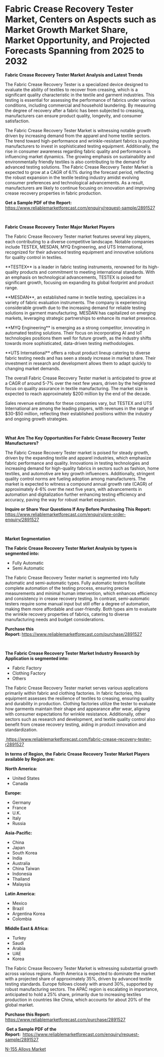 <p><h1>Fabric Crease Recovery Tester Market, Centers on Aspects such as Market Growth Market Share, Market Opportunity, and Projected Forecasts Spanning from 2025 to 2032</h1></p><p><strong>Fabric Crease Recovery Tester Market Analysis and Latest Trends</strong></p>
<p><p>The Fabric Crease Recovery Tester is a specialized device designed to evaluate the ability of textiles to recover from creasing, which is a significant quality characteristic in the textile and garment industries. This testing is essential for assessing the performance of fabrics under various conditions, including commercial and household laundering. By measuring the degree of recovery after a fabric has been subjected to creasing, manufacturers can ensure product quality, longevity, and consumer satisfaction.</p><p>The Fabric Crease Recovery Tester Market is witnessing notable growth driven by increasing demand from the apparel and home textile sectors. The trend toward high-performance and wrinkle-resistant fabrics is pushing manufacturers to invest in sophisticated testing equipment. Additionally, the rise in consumer awareness regarding fabric quality and performance is influencing market dynamics. The growing emphasis on sustainability and environmentally friendly textiles is also contributing to the demand for advanced testing solutions. The Fabric Crease Recovery Tester Market is expected to grow at a CAGR of 6.1% during the forecast period, reflecting the robust expansion in the textile testing industry amidst evolving consumer preferences and technological advancements. As a result, manufacturers are likely to continue focusing on innovation and improving crease recovery properties in fabric production.</p></p>
<p><strong>Get a Sample PDF of the Report:&nbsp;</strong> <a href="https://www.reliablemarketforecast.com/enquiry/request-sample/2891527?utm_campaign=2736&utm_medium=2&utm_source=Github&utm_content=ia&utm_term=14032025&utm_id=fabric-crease-recovery-tester">https://www.reliablemarketforecast.com/enquiry/request-sample/2891527</a></p>
<p>&nbsp;</p>
<p><strong>Fabric Crease Recovery Tester Major Market Players</strong></p>
<p><p>The Fabric Crease Recovery Tester market features several key players, each contributing to a diverse competitive landscape. Notable companies include TESTEX, MESDAN, MYQ Engineering, and UTS International, recognized for their advanced testing equipment and innovative solutions for quality control in textiles.</p><p>**TESTEX** is a leader in fabric testing instruments, renowned for its high-quality products and commitment to meeting international standards. With an emphasis on technological advancements, TESTEX is poised for significant growth, focusing on expanding its global footprint and product range. </p><p>**MESDAN**, an established name in textile testing, specializes in a variety of fabric evaluation instruments. The company is experiencing considerable growth due to the increasing demand for reliable testing solutions in garment manufacturing. MESDAN has capitalized on emerging markets, leveraging strategic partnerships to enhance its market presence.</p><p>**MYQ Engineering** is emerging as a strong competitor, innovating in automated testing solutions. Their focus on incorporating AI and IoT technologies positions them well for future growth, as the industry shifts towards more sophisticated, data-driven testing methodologies.</p><p>**UTS International** offers a robust product lineup catering to diverse fabric testing needs and has seen a steady increase in market share. Their investment in research and development allows them to adapt quickly to changing market demands.</p><p>The overall Fabric Crease Recovery Tester market is anticipated to grow at a CAGR of around 5-7% over the next few years, driven by the heightened focus on quality assurance in textile manufacturing. The market size is expected to reach approximately $200 million by the end of the decade. </p><p>Sales revenue estimates for these companies vary, but TESTEX and UTS International are among the leading players, with revenues in the range of $30-$50 million, reflecting their established positions within the industry and ongoing growth strategies.</p></p>
<p>&nbsp;</p>
<p><strong>What Are The Key Opportunities For Fabric Crease Recovery Tester Manufacturers?</strong></p>
<p><p>The Fabric Crease Recovery Tester market is poised for steady growth, driven by the expanding textile and apparel industries, which emphasize fabric performance and quality. Innovations in testing technologies and increasing demand for high-quality fabrics in sectors such as fashion, home textiles, and automotive are key growth influencers. Additionally, stringent quality control norms are fueling adoption among manufacturers. The market is expected to witness a compound annual growth rate (CAGR) of approximately 4-6% over the next five years, with advancements in automation and digitalization further enhancing testing efficiency and accuracy, paving the way for robust market expansion.</p></p>
<p><strong>Inquire or Share Your Questions If Any Before Purchasing This Report:</strong> <a href="https://www.reliablemarketforecast.com/enquiry/pre-order-enquiry/2891527?utm_campaign=2736&utm_medium=2&utm_source=Github&utm_content=ia&utm_term=14032025&utm_id=fabric-crease-recovery-tester">https://www.reliablemarketforecast.com/enquiry/pre-order-enquiry/2891527</a></p>
<p>&nbsp;</p>
<p><strong>Market Segmentation</strong></p>
<p><strong>The Fabric Crease Recovery Tester Market Analysis by types is segmented into:</strong></p>
<p><ul><li>Fully Automatic</li><li>Semi Automatic</li></ul></p>
<p><p>The Fabric Crease Recovery Tester market is segmented into fully automatic and semi-automatic types. Fully automatic testers facilitate complete automation of the testing process, ensuring precise measurements and minimal human intervention, which enhances efficiency and consistency in crease recovery testing. In contrast, semi-automatic testers require some manual input but still offer a degree of automation, making them more affordable and user-friendly. Both types aim to evaluate the wrinkle recovery properties of fabrics, catering to diverse manufacturing needs and budget considerations.</p></p>
<p><strong>Purchase this Report:&nbsp;</strong><a href="https://www.reliablemarketforecast.com/purchase/2891527?utm_campaign=2736&utm_medium=2&utm_source=Github&utm_content=ia&utm_term=14032025&utm_id=fabric-crease-recovery-tester">https://www.reliablemarketforecast.com/purchase/2891527</a></p>
<p>&nbsp;</p>
<p><strong>The Fabric Crease Recovery Tester Market Industry Research by Application is segmented into:</strong></p>
<p><ul><li>Fabric Factory</li><li>Clothing Factory</li><li>Others</li></ul></p>
<p><p>The Fabric Crease Recovery Tester market serves various applications primarily within fabric and clothing factories. In fabric factories, this equipment assesses the resilience of textiles to creasing, ensuring quality and durability in production. Clothing factories utilize the tester to evaluate how garments maintain their shape and appearance after wear, aligning with consumer expectations for wrinkle resistance. Additionally, other sectors such as research and development, and textile quality control also benefit from crease recovery testing, aiding in product innovation and standardization.</p></p>
<p><a href="https://www.reliablemarketforecast.com/fabric-crease-recovery-tester-r2891527?utm_campaign=2736&utm_medium=2&utm_source=Github&utm_content=ia&utm_term=14032025&utm_id=fabric-crease-recovery-tester">&nbsp;https://www.reliablemarketforecast.com/fabric-crease-recovery-tester-r2891527</a></p>
<p><strong>In terms of Region, the Fabric Crease Recovery Tester Market Players available by Region are:</strong></p>
<p>
    <p> <strong> North America: </strong>
        <ul>
            <li>United States</li>
            <li>Canada</li>
        </ul>
        </p> 
    <p> <strong> Europe: </strong>
        <ul>
            <li>Germany</li>
            <li>France</li>
            <li>U.K.</li>
            <li>Italy</li>
            <li>Russia</li>
        </ul>
        </p> 
    <p> <strong> Asia-Pacific: </strong>
        <ul>
            <li>China</li>
            <li>Japan</li>
            <li>South Korea</li>
            <li>India</li>
            <li>Australia</li>
            <li>China Taiwan</li>
            <li>Indonesia</li>
            <li>Thailand</li>
            <li>Malaysia</li>
        </ul>
        </p> 
    <p> <strong> Latin America: </strong>
        <ul>
            <li>Mexico</li>
            <li>Brazil</li>
            <li>Argentina Korea</li>
            <li>Colombia</li>
        </ul>
        </p> 
    <p> <strong> Middle East & Africa: </strong>
        <ul>
            <li>Turkey</li>
            <li>Saudi</li>
            <li>Arabia</li>
            <li>UAE</li>
            <li>Korea</li>
        </ul>
    </p>
    </p>
<p><p>The Fabric Crease Recovery Tester Market is witnessing substantial growth across various regions. North America is expected to dominate the market with a projected share of approximately 35%, driven by advanced textile testing standards. Europe follows closely with around 30%, supported by robust manufacturing sectors. The APAC region is escalating in importance, anticipated to hold a 25% share, primarily due to increasing textiles production in countries like China, which accounts for about 20% of the global market.</p></p>
<p><strong>Purchase this Report: </strong><a href="https://www.reliablemarketforecast.com/purchase/2891527?utm_campaign=2736&utm_medium=2&utm_source=Github&utm_content=ia&utm_term=14032025&utm_id=fabric-crease-recovery-tester">https://www.reliablemarketforecast.com/purchase/2891527</a></p>
<p>&nbsp;<strong>Get a Sample PDF of the Report:&nbsp;&nbsp;</strong><a href="https://www.reliablemarketforecast.com/enquiry/request-sample/2891527?utm_campaign=2736&utm_medium=2&utm_source=Github&utm_content=ia&utm_term=14032025&utm_id=fabric-crease-recovery-tester">https://www.reliablemarketforecast.com/enquiry/request-sample/2891527</a></p>
<p><strong></strong></p>
<p><p><a href="https://github.com/pelahotayabe/Market-Research-Report-List-1/blob/main/n-155-alloys-market.md?utm_campaign=2736&utm_medium=2&utm_source=Github&utm_content=ia&utm_term=14032025&utm_id=fabric-crease-recovery-tester">N-155 Alloys Market</a></p></p>